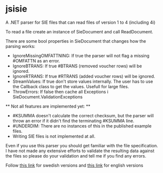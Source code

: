 jsisie
======

A .NET parser for SIE files that can read files of version 1 to 4 (including 4i)

To read a file create an instance of SieDocument and call ReadDocument.

There are some bool properties in SieDocument that changes how the parsing works:

+ IgnoreMissingOMFATTNING: If true the parser will not flag a missing #OMFATTN as an error.
+ IgnoreBTRANS: If true #BTRANS (removed voucher rows) will be ignored.
+ IgnoreRTRANS: If true #RTRANS (added voucher rows) will be ignored.
+ StreamValues: If true don't store values internally. The user has to use the Callback class to get the values. Usefull for large files.
+ ThrowErrors: If false then cache all Exceptions i SieDocument.ValidationExceptions

** Not all features are implemented yet: **

+ #KSUMMA doesn't calculate the correct checksum, but the parser will throw an error if it didn't find the terminating #KSUMMA line.
+ #UNDERDIM: There are no instances of this in the published example files.
+ Writing SIE files is not implemented at all.


Even if you use this parser you should get familiar with the file specification.
I have not made any extensive efforts to validate the resulting data against the files so please do your validation and tell me if you find any errors.


Follow [this link](http://www.sie.se/?page_id=20) for swedish versions and [this link](http://www.sie.se/?page_id=250)  for english versions
